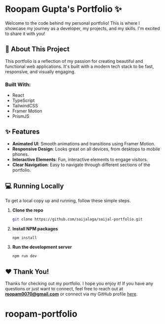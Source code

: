 # Roopam Gupta's Portfolio ✨

Welcome to the code behind my personal portfolio! This is where I showcase my journey as a developer, my projects, and my skills. I'm excited to share it with you!

## 🚀 About This Project

This portfolio is a reflection of my passion for creating beautiful and functional web applications. It's built with a modern tech stack to be fast, responsive, and visually engaging.

### Built With:

- React
- TypeScript
- TailwindCSS
- Framer Motion
- PrismJS

## ✨ Features

- **Animated UI**: Smooth animations and transitions using Framer Motion.
- **Responsive Design**: Looks great on all devices, from desktops to mobile phones.
- **Interactive Elements**: Fun, interactive elements to engage visitors.
- **Clear Navigation**: Easy to navigate through different sections of the portfolio.

## 💻 Running Locally

To get a local copy up and running, follow these simple steps.

1.  **Clone the repo**
    ```sh
    git clone https://github.com/saijalaga/saijal-portfolio.git
    ```
2.  **Install NPM packages**
    ```sh
    npm install
    ```
3.  **Run the development server**
    ```sh
    npm run dev
    ```

## ❤️ Thank You!

Thanks for checking out my portfolio. I hope you enjoy it! If you have any questions or just want to connect, feel free to reach out at **roopam0070@gmail.com** or connect via my GitHub profile [here](https://github.com/Roopam0070).
# roopam-portfolio
